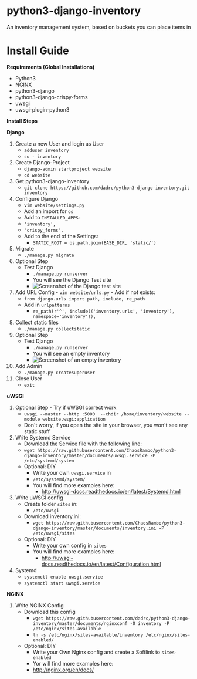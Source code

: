 # python3-django-inventory

An inventory management system, based on buckets you can place items in

# Install Guide

**Requirements (Global Installations)**

 - Python3
 - NGINX
 - python3-django
 - python3-django-crispy-forms
 - uwsgi
 - uwsgi-plugin-python3

 **Install Steps**

 **Django**

  1. Create a new User and login as User
     - `adduser inventory`
     - `su - inventory`
  2. Create Django-Project
      - `django-admin startproject website`
      - `cd website`
  3. Get python3-django-inventory
      - `git clone https://github.com/dadrc/python3-django-inventory.git inventory`
  4. Configure Django
      - `vim website/settings.py`
      - Add an import for `os`
      - Add to `INSTALLED_APPS`:
      - `'inventory',`
      - `'crispy_forms',`
      - Add to the end of the Settings:
        - `STATIC_ROOT = os.path.join(BASE_DIR, 'static/')`
  5. Migrate
     - `./manage.py migrate`
  6. Optional Step
     - Test Django
       - `./manage.py runserver`  
       - You will see the Django Test site
       - ![Screenshot of the Django test site](https://github.com/dadrc/python3-django-inventory/blob/master/screenshots/django_testpage.jpeg?raw=true)
  7. Add URL Config
    - `vim website/urls.py`
    - Add if not exists:
      - `from django.urls import path, include, re_path`
      - Add in `urlpatterns`
        - `re_path(r'^', include(('inventory.urls', 'inventory'), namespace='inventory')),`
  9. Collect static files
     - `./manage.py collectstatic`
  10. Optional Step
      - Test Django
        - `./manage.py runserver`
        - You will see an empty inventory
        - ![Screenshot of an empty inventory](https://github.com/dadrc/python3-django-inventory/blob/master/screenshots/empty_inventory.jpeg?raw=true)
  11. Add Admin
      - `./manage.py createsuperuser`
  12. Close User
      - `exit`

**uWSGI**

1. Optional Step - Try if uWSGI correct work
	-  `uwsgi --master --http :5000  --chdir /home/inventory/website --module website.wsgi:application`
	- Don't worry, if you open the site in your browser, you won't see any static stuff
2. Write Systemd Service
	- Download the Service file with the following line:
	- `wget https://raw.githubusercontent.com/ChaosRambo/python3-django-inventory/master/documents/uwsgi.service -P /etc/systemd/system`
	- Optional: DIY
		- Write your own `uwsgi.service` in
		- `/etc/systemd/system/`
		- You will find more examples here:
			- http://uwsgi-docs.readthedocs.io/en/latest/Systemd.html
3. Write uWSGI config
	- Create folder `sites`  in:
		- `/etc/uwsgi`
	- Download inventory.ini:
		- `wget https://raw.githubusercontent.com/ChaosRambo/python3-django-inventory/master/documents/inventory.ini -P /etc/uwsgi/sites`
	- Optional: DIY
		- Write your own config in `sites`
		- You will find more examples here:
			- http://uwsgi-docs.readthedocs.io/en/latest/Configuration.html
4. Systemd
	- `systemctl enable uwsgi.service`
	- `systemctl start uwsgi.service`

**NGINX**

1. Write NGINX Config
	- Download this config
		- `wget https://raw.githubusercontent.com/dadrc/python3-django-inventory/master/documents/nginxconf -O inventory -P /etc/nginx/sites-available`
		- `ln -s /etc/nginx/sites-available/inventory /etc/nginx/sites-enabled/`
	- Optional: DIY
		- Write your Own Nginx config and create a Softlink to `sites-enabled`
		- Yor will find more examples here:
		- http://nginx.org/en/docs/
	

